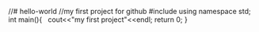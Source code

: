 //# hello-world
//my first project for github
#include<iostream>
using namespace std;
  int main(){
    cout<<"my first project"<<endl;
    return 0;
  }
